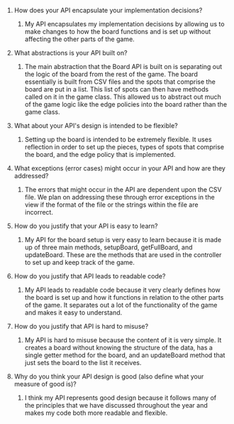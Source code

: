 1. How does your API encapsulate your implementation decisions?
   1. My API encapsulates my implementation decisions by allowing us to make changes to how the board functions and is set up without affecting the other parts of the game.
2. What abstractions is your API built on?
   1. The main abstraction that the Board API is built on is separating out the logic of the board from the rest of the game. The board essentially is built from CSV files and the spots that comprise the board are put in a list. This list of spots can then have methods called on it in the game class. This allowed us to abstract out much of the game logic like the edge policies into the board rather than the game class.
3. What about your API's design is intended to be flexible?
   1. Setting up the board is intended to be extremely flexible. It uses reflection in order to set up the pieces, types of spots that comprise the board, and the edge policy that is implemented. 
4. What exceptions (error cases) might occur in your API and how are they addressed?
   1. The errors that might occur in the API are dependent upon the CSV file. We plan on addressing these through error exceptions in the view if the format of the file or the strings within the file are incorrect.


1. How do you justify that your API is easy to learn?
   1. My API for the board setup is very easy to learn because it is made up of three main methods, setupBoard, getFullBoard, and updateBoard. These are the methods that are used in the controller to set up and keep track of the game. 
2. How do you justify that API leads to readable code?
   1. My API leads to readable code because it very clearly defines how the board is set up and how it functions in relation to the other parts of the game. It separates out a lot of the functionality of the game and makes it easy to understand.
3. How do you justify that API is hard to misuse?
   1. My API is hard to misuse because the content of it is very simple. It creates a board without knowing the structure of the data, has a single getter method for the board, and an updateBoard method that just sets the board to the list it receives.
4. Why do you think your API design is good (also define what your measure of good is)?
   1. I think my API represents good design because it follows many of the principles that we have discussed throughout the year and makes my code both more readable and flexible.